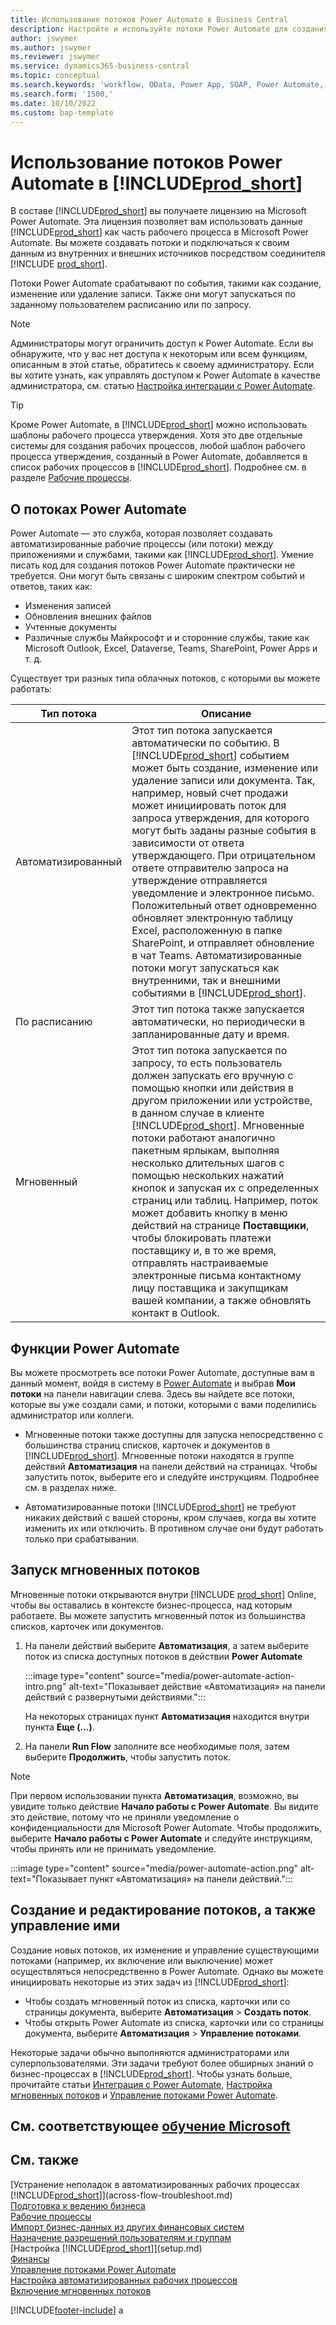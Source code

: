 ```yaml
---
title: Использование потоков Power Automate в Business Central
description: Настройте и используйте потоки Power Automate для создания и изменения данных Business Central.
author: jswymer
ms.author: jswymer
ms.reviewer: jswymer
ms.service: dynamics365-business-central
ms.topic: conceptual
ms.search.keywords: 'workflow, OData, Power App, SOAP, Power Automate,'
ms.search.form: '1500,'
ms.date: 10/10/2022
ms.custom: bap-template
---
```

# Использование потоков Power Automate в [!INCLUDE[prod_short](includes/prod_short.md)]

В составе [!INCLUDE[prod_short](includes/prod_short.md)] вы получаете лицензию на Microsoft Power Automate. Эта лицензия позволяет вам использовать данные [!INCLUDE[prod_short](includes/prod_short.md)] как часть рабочего процесса в Microsoft Power Automate. Вы можете создавать потоки и подключаться к своим данным из внутренних и внешних источников посредством соединителя [!INCLUDE [prod_short](includes/prod_short.md)].

Потоки Power Automate срабатывают по события, такими как создание, изменение или удаление записи. Также они могут запускаться по заданному пользователем расписанию или по запросу.

> [!NOTE]
> Администраторы могут ограничить доступ к Power Automate. Если вы обнаружите, что у вас нет доступа к некоторым или всем функциям, описанным в этой статье, обратитесь к своему администратору. Если вы хотите узнать, как управлять доступом к Power Automate в качестве администратора, см. статью [ Настройка интеграции с Power Automate](/dynamics365/business-central/dev-itpro/powerplatform/power-automate-setup).

<!-- You must have a valid account with both [!INCLUDE[prod_short](includes/prod_short.md)] and Power Automate. --> 

> [!TIP]
> Кроме Power Automate, в [!INCLUDE[prod_short](includes/prod_short.md)] можно использовать шаблоны рабочего процесса утверждения. Хотя это две отдельные системы для создания рабочих процессов, любой шаблон рабочего процесса утверждения, созданный в Power Automate, добавляется в список рабочих процессов в [!INCLUDE[prod_short](includes/prod_short.md)]. Подробнее см. в разделе [Рабочие процессы](across-workflow.md).

## О потоках Power Automate

Power Automate — это служба, которая позволяет создавать автоматизированные рабочие процессы (или потоки) между приложениями и службами, такими как [!INCLUDE[prod_short](includes/prod_short.md)]. Умение писать код для создания потоков Power Automate практически не требуется. Они могут быть связаны с широким спектром событий и ответов, таких как:

- Изменения записей
- Обновления внешних файлов
- Учтенные документы
- Различные службы Майкрософт и и сторонние службы, такие как Microsoft Outlook, Excel, Dataverse, Teams, SharePoint, Power Apps и т. д.

Существует три разных типа облачных потоков, с которыми вы можете работать:

|Тип потока|Описание|
|---------|-----------|
|Автоматизированный|Этот тип потока запускается автоматически по событию. В [!INCLUDE[prod_short](includes/prod_short.md)] событием может быть создание, изменение или удаление записи или документа. Так, например, новый счет продажи может инициировать поток для запроса утверждения, для которого могут быть заданы разные события в зависимости от ответа утверждающего. При отрицательном ответе отправителю запроса на утверждение отправляется уведомление и электронное письмо. Положительный ответ одновременно обновляет электронную таблицу Excel, расположенную в папке SharePoint, и отправляет обновление в чат Teams. Автоматизированные потоки могут запускаться как внутренними, так и внешними событиями в [!INCLUDE[prod_short](includes/prod_short.md)].|
|По расписанию|Этот тип потока также запускается автоматически, но периодически в запланированные дату и время. |
|Мгновенный |Этот тип потока запускается по запросу, то есть пользователь должен запускать его вручную с помощью кнопки или действия в другом приложении или устройстве, в данном случае в клиенте [!INCLUDE[prod_short](includes/prod_short.md)]. Мгновенные потоки работают аналогично пакетным ярлыкам, выполняя несколько длительных шагов с помощью нескольких нажатий кнопок и запуская их с определенных страниц или таблиц. Например, поток может добавить кнопку в меню действий на странице **Поставщики**, чтобы блокировать платежи поставщику и, в то же время, отправлять настраиваемые электронные письма контактному лицу поставщика и закупщикам вашей компании, а также обновлять контакт в Outlook. |

## Функции Power Automate

Вы можете просмотреть все потоки Power Automate, доступные вам в данный момент, войдя в систему в [Power Automate](https://powerautomate.com) и выбрав **Мои потоки** на панели навигации слева. Здесь вы найдете все потоки, которые вы уже создали сами, и потоки, которыми с вами поделились администратор или коллеги.

- Мгновенные потоки также доступны для запуска непосредственно с большинства страниц списков, карточек и документов в [!INCLUDE[prod_short](includes/prod_short.md)]. Мгновенные потоки находятся в группе действий **Автоматизация** на панели действий на страницах. Чтобы запустить поток, выберите его и следуйте инструкциям. Подробнее см. в разделах ниже.
 
- Автоматизированные потоки [!INCLUDE[prod_short](includes/prod_short.md)] не требуют никаких действий с вашей стороны, кром случаев, когда вы хотите изменить их или отключить. В противном случае они будут работать только при срабатывании. 
<!--

## Automated flows

With Power Automate, you can create business flows directly in-house and rely on citizen developers. Automated workflows can be started by both internal and external events in [!INCLUDE[prod_short](includes/prod_short.md)], and also be set to run periodically. Learn more and get instructions on how to create flows in the [Set Up Automated Workflows](/dynamics365/business-central/dev-itpro/powerplatform/automate-workflows) article in the administration content.

-->

## Запуск мгновенных потоков

Мгновенные потоки открываются внутри [!INCLUDE [prod_short](includes/prod_short.md)] Online, чтобы вы оставались в контексте бизнес-процесса, над которым работаете. Вы можете запустить мгновенный поток из большинства списков, карточек или документов.

1. На панели действий выберите **Автоматизация**, а затем выберите поток из списка доступных потоков в действии **Power Automate**

    :::image type="content" source="media/power-automate-action-intro.png" alt-text="Показывает действие «Автоматизация» на панели действий с развернутыми действиями.":::

    На некоторых страницах пункт **Автоматизация** находится внутри пункта **Еще (...)**. 
2. На панели **Run Flow** заполните все необходимые поля, затем выберите **Продолжить**, чтобы запустить поток.

> [!NOTE]
> При первом использовании пункта **Автоматизация**, возможно, вы увидите только действие **Начало работы с Power Automate**. Вы видите это действие, потому что не приняли уведомление о конфиденциальности для Microsoft Power Automate. Чтобы продолжить, выберите **Начало работы с Power Automate** и следуйте инструкциям, чтобы принять или не принимать уведомление.  
>
> :::image type="content" source="media/power-automate-action.png" alt-text="Показывает пункт «Автоматизация» на панели действий.":::

<!--

[!INCLUDE [prod_short](includes/prod_short.md)] can run a Power Automate flow from most list, card, and document pages. Once the admin has connected [!INCLUDE [prod_short](includes/prod_short.md)] with Power Automate, you'll see any flows your organization has added when you choose the **Automate** action on the relevant pages. Instant flows are run without leaving [!INCLUDE [prod_short](includes/prod_short.md)]. Learn more in the [Set Up Automated Workflows](/dynamics365/business-central/dev-itpro/powerplatform/automate-workflows) article in the administration content.

These instant flows open on a page inside [!INCLUDE [prod_short](includes/prod_short.md)] online so you can remain within the context of the business process you were in the middle of. Choose the **Automate** action—on some pages nested under the **More Options** menu—choose the **Power Automate** menu item, then choose the relevant link to trigger the workflow. The connection to Power Automate is already set up for you.

Most flows require you to fill in a field or two before you choose the **Run flow** action.

> [!TIP]
> If you don't see an **Automate** action, then your [!INCLUDE [prod_short](includes/prod_short.md)] probably hasn't yet been set up to use Power Automate. Learn more from your admin.-->

## Создание и редактирование потоков, а также управление ими

Создание новых потоков, их изменение и управление существующими потоками (например, их включение или выключение) может осуществляться непосредственно в Power Automate. Однако вы можете инициировать некоторые из этих задач из [!INCLUDE[prod_short](includes/prod_short.md)]:

- Чтобы создать мгновенный поток из списка, карточки или со страницы документа, выберите **Автоматизация** > **Создать поток**.
- Чтобы открыть Power Automate из списка, карточки или со страницы документа, выберите **Автоматизация** > **Управление потоками**.
<!--- To create new flows or manage existing flows from inside [!INCLUDE[prod_short](includes/prod_short.md)], got to the **Manage Power Automate Flows** page.-->

Некоторые задачи обычно выполняются администраторами или суперпользователями. Эти задачи требуют более обширных знаний о бизнес-процессах в [!INCLUDE[prod_short](includes/prod_short.md)]. Чтобы узнать больше, прочитайте статьи [Интеграция с Power Automate](/dynamics365/business-central/dev-itpro/powerplatform/power-automate-overview), [Настройка мгновенных потоков](/dynamics365/business-central/dev-itpro/powerplatform/instant-flows) и [Управление потоками Power Automate](/dynamics365/business-central/dev-itpro/powerplatform/manage-power-automate-flows).
<!-- 

## Add more automated flows and instant flows

You can create flows through the [powerautomate.microsoft.com](https://powerautomate.microsoft.com) website. However, if your admin has switched on the capability to run Power Automate flows from inside [!INCLUDE [prod_short](includes/prod_short.md)] online, you can start the process of building a flow from the **Automate** action on the relevant pages, which can be found under the **More Options** menu depending on the page. Then choose the **Power Automate** menu item, and then choose the **Create a flow** action. Power Automate then opens in a new browser tab, and you're signed in automatically.

You can find sample templates to adapt to your company and all available trigger events, using both [!INCLUDE [prod_short](includes/prod_short.md)] and external tools, by choosing the **Connectors** menu on the Power Automate website. Learn more about available templates and triggers in the [Set Up Automated Workflows](/dynamics365/business-central/dev-itpro/powerplatform/automate-workflows) article in the administration content.

## Create and manage Power Automate flows

You can create new flows or manage existing Power Automate flows in [!INCLUDE [prod_short](includes/prod_short.md)] on the **Manage Power Automate Flows** page. Learn more in the [Manage Power Automate Flows](/dynamics365/business-central/dev-itpro/powerplatform/manage-power-automate-flows) article in the administration content.

<!--
You can also manage available Power Automate workflows on the **Workflows** page in [!INCLUDE[prod_short](includes/prod_short.md)]. The page lists both the built-in approval and Power Automate workflows, with options for the latter to enable/disable, delete, and view the workflow on the Power Automate website.-->

## См. соответствующее [обучение Microsoft](/training/modules/use-power-automate/)

## См. также

[Устранение неполадок в автоматизированных рабочих процессах [!INCLUDE[prod_short](includes/prod_short.md)]](across-flow-troubleshoot.md)  
[Подготовка к ведению бизнеса](ui-get-ready-business.md)  
[Рабочие процессы](across-workflow.md)  
[Импорт бизнес-данных из других финансовых систем](across-import-data-configuration-packages.md)  
[Назначение разрешений пользователям и группам](ui-define-granular-permissions.md)  
[Настройка [!INCLUDE[prod_short](includes/prod_short.md)]](setup.md)  
[Финансы](finance.md)  
[Управление потоками Power Automate](/dynamics365/business-central/dev-itpro/powerplatform/manage-power-automate-flows)  
[Настройка автоматизированных рабочих процессов](/dynamics365/business-central/dev-itpro/powerplatform/automate-workflows)  
[Включение мгновенных потоков](/dynamics365/business-central/dev-itpro/powerplatform/instant-flows)  

[!INCLUDE[footer-include](includes/footer-banner.md)]
a